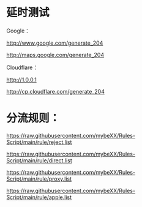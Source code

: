 # 延时测试 

Google：

http://www.google.com/generate_204

http://maps.google.com/generate_204

Cloudflare：

http://1.0.0.1

http://cp.cloudflare.com/generate_204

# 分流规则：

https://raw.githubusercontent.com/mybeXX/Rules-Script/main/rule/reject.list

https://raw.githubusercontent.com/mybeXX/Rules-Script/main/rule/direct.list

https://raw.githubusercontent.com/mybeXX/Rules-Script/main/rule/proxy.list

https://raw.githubusercontent.com/mybeXX/Rules-Script/main/rule/apple.list
